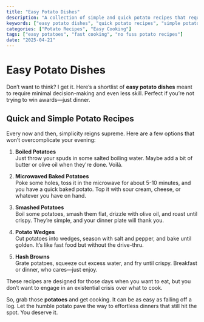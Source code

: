 ```yaml
---
title: "Easy Potato Dishes"
description: "A collection of simple and quick potato recipes that require minimal effort and skill."
keywords: ["easy potato dishes", "quick potato recipes", "simple potato meals"]
categories: ["Potato Recipes", "Easy Cooking"]
tags: ["easy potatoes", "fast cooking", "no fuss potato recipes"]
date: "2025-04-21"
---
```


# Easy Potato Dishes

Don’t want to think? I get it. Here’s a shortlist of **easy potato dishes** meant to require minimal decision-making and even less skill. Perfect if you’re not trying to win awards—just dinner. 

## Quick and Simple Potato Recipes

Every now and then, simplicity reigns supreme. Here are a few options that won’t overcomplicate your evening:

1. **Boiled Potatoes**  
   Just throw your spuds in some salted boiling water. Maybe add a bit of butter or olive oil when they're done. Voilà.

2. **Microwaved Baked Potatoes**  
   Poke some holes, toss it in the microwave for about 5-10 minutes, and you have a quick baked potato. Top it with sour cream, cheese, or whatever you have on hand.

3. **Smashed Potatoes**  
   Boil some potatoes, smash them flat, drizzle with olive oil, and roast until crispy. They’re simple, and your dinner plate will thank you.

4. **Potato Wedges**  
   Cut potatoes into wedges, season with salt and pepper, and bake until golden. It’s like fast food but without the drive-thru.

5. **Hash Browns**  
   Grate potatoes, squeeze out excess water, and fry until crispy. Breakfast or dinner, who cares—just enjoy.

These recipes are designed for those days when you want to eat, but you don’t want to engage in an existential crisis over what to cook. 

So, grab those **potatoes** and get cooking. It can be as easy as falling off a log. Let the humble potato pave the way to effortless dinners that still hit the spot. You deserve it.